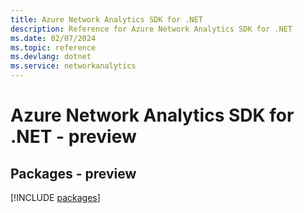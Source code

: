 ```yaml
---
title: Azure Network Analytics SDK for .NET
description: Reference for Azure Network Analytics SDK for .NET
ms.date: 02/07/2024
ms.topic: reference
ms.devlang: dotnet
ms.service: networkanalytics
---
```

# Azure Network Analytics SDK for .NET - preview
## Packages - preview
[!INCLUDE [packages](network-analytics-index.md)]